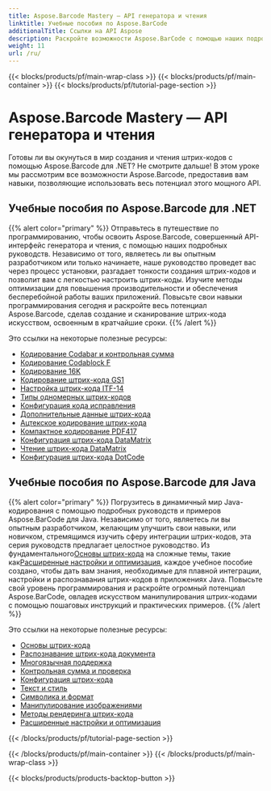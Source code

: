 ```yaml
---
title: Aspose.Barcode Mastery — API генератора и чтения
linktitle: Учебные пособия по Aspose.BarCode
additionalTitle: Ссылки на API Aspose
description: Раскройте возможности Aspose.BarCode с помощью наших подробных руководств. Научитесь шаг за шагом создавать, настраивать и оптимизировать штрих-коды без особых усилий.
weight: 11
url: /ru/
---
```


{{< blocks/products/pf/main-wrap-class >}}
{{< blocks/products/pf/main-container >}}
{{< blocks/products/pf/tutorial-page-section >}}

# Aspose.Barcode Mastery — API генератора и чтения


Готовы ли вы окунуться в мир создания и чтения штрих-кодов с помощью Aspose.Barcode для .NET? Не смотрите дальше! В этом уроке мы рассмотрим все возможности Aspose.Barcode, предоставив вам навыки, позволяющие использовать весь потенциал этого мощного API.


## Учебные пособия по Aspose.Barcode для .NET
{{% alert color="primary" %}}
Отправьтесь в путешествие по программированию, чтобы освоить Aspose.Barcode, совершенный API-интерфейс генератора и чтения, с помощью наших подробных руководств. Независимо от того, являетесь ли вы опытным разработчиком или только начинаете, наше руководство проведет вас через процесс установки, разгадает тонкости создания штрих-кодов и позволит вам с легкостью настроить штрих-коды. Изучите методы оптимизации для повышения производительности и обеспечения бесперебойной работы ваших приложений. Повысьте свои навыки программирования сегодня и раскройте весь потенциал Aspose.Barcode, сделав создание и сканирование штрих-кода искусством, освоенным в кратчайшие сроки.
{{% /alert %}}

Это ссылки на некоторые полезные ресурсы:
 
- [Кодирование Codabar и контрольная сумма](./net/codabar-encoding-and-checksum/)
- [Кодирование Codablock F](./net/codablock-f-encoding/)
- [Кодирование 16K](./net/code-16k-encoding/)
- [Кодирование штрих-кода GS1](./net/gs1-barcode-encoding/)
- [Настройка штрих-кода ITF-14](./net/itf-14-barcode-customization/)
- [Типы одномерных штрих-кодов](./net/one-dimensional-barcode-types/)
- [Конфигурация кода исправления](./net/patch-code-configuration/)
- [Дополнительные данные штрих-кода](./net/supplemental-barcode-data/)
- [Ацтекское кодирование штрих-кода](./net/aztec-barcode-encoding/)
- [Компактное кодирование PDF417](./net/compact-pdf417-encoding/)
- [Конфигурация штрих-кода DataMatrix](./net/datamatrix-barcode-configuration/)
- [Чтение штрих-кода DataMatrix](./net/datamatrix-barcode-reading/)
- [Конфигурация штрих-кода DotCode](./net/dotcode-barcode-configuration/)



## Учебные пособия по Aspose.Barcode для Java
{{% alert color="primary" %}}
 Погрузитесь в динамичный мир Java-кодирования с помощью подробных руководств и примеров Aspose.BarCode для Java. Независимо от того, являетесь ли вы опытным разработчиком, желающим улучшить свои навыки, или новичком, стремящимся изучить сферу интеграции штрих-кодов, эта серия руководств предлагает целостное руководство. Из фундаментального[Основы штрих-кода](./java/barcode-basics/) на сложные темы, такие как[Расширенные настройки и оптимизация](./java/advanced-settings-and-optimization/), каждое учебное пособие создано, чтобы дать вам знания, необходимые для плавной интеграции, настройки и распознавания штрих-кодов в приложениях Java. Повысьте свой уровень программирования и раскройте огромный потенциал Aspose.BarCode, овладев искусством манипулирования штрих-кодами с помощью пошаговых инструкций и практических примеров.
{{% /alert %}}

Это ссылки на некоторые полезные ресурсы:

- [Основы штрих-кода](./java/barcode-basics/)
- [Распознавание штрих-кода документа](./java/document-barcode-recognition/)
- [Многоязычная поддержка](./java/multilingual-support/)
- [Контрольная сумма и проверка](./java/checksum-and-validation/)
- [Конфигурация штрих-кода](./java/barcode-configuration/)
- [Текст и стиль](./java/text-and-styling/)
- [Символика и формат](./java/symbology-and-format/)
- [Манипулирование изображениями](./java/image-manipulation/)
- [Методы рендеринга штрих-кода](./java/barcode-rendering-techniques/)
- [Расширенные настройки и оптимизация](./java/advanced-settings-and-optimization/)

{{< /blocks/products/pf/tutorial-page-section >}}

{{< /blocks/products/pf/main-container >}}
{{< /blocks/products/pf/main-wrap-class >}}

{{< blocks/products/products-backtop-button >}}
